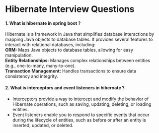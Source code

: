 # Hibernate Interview Questions

#### 1. What is hibernate in spring boot ?
Hibernate is a framework in Java that simplifies database interactions by mapping Java objects to database tables. It provides several features to interact with relational databases, including: </br>
<b>ORM:</b> Maps Java objects to database tables, allowing for easy manipulation. </br>
<b>Entity Relationships:</b> Manages complex relationships between entities (e.g., one-to-many, many-to-one).</br>
<b>Transaction Management:</b> Handles transactions to ensure data consistency and integrity.

#### 2. What is interceptors and event listeners in hibernate ?
* Interceptors provide a way to intercept and modify the behavior of Hibernate operations, such as saving, updating, deleting, or loading entities.
* Event listeners enable you to respond to specific events that occur during the lifecycle of entities, such as before or after an entity is inserted, updated, or deleted.

